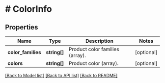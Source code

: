 # # ColorInfo

## Properties

Name | Type | Description | Notes
------------ | ------------- | ------------- | -------------
**color_families** | **string[]** | Product color families (array). | [optional]
**colors** | **string[]** | Product color (array). | [optional]

[[Back to Model list]](../../README.md#models) [[Back to API list]](../../README.md#endpoints) [[Back to README]](../../README.md)
